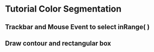 # Tutorial Color Segmentation 
## Trackbar and Mouse Event to select inRange( )
## Draw contour and rectangular box

